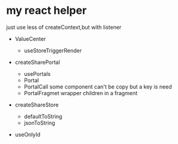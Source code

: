 # my react helper

just use less of createContext,but with listener

- ValueCenter
  - useStoreTriggerRender
- createSharePortal
  - usePortals
  - Portal
  - PortalCall some component can't be copy but a key is need
  - PortalFragmet wrapper children in a fragment
- createShareStore

  - defaultToString
  - jsonToString

- useOnlyId
